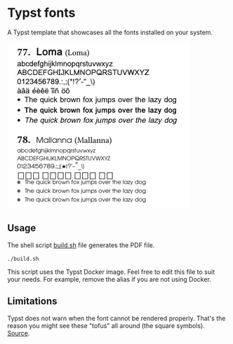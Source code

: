 # Typst fonts

A Typst template that showcases all the fonts installed on your system.

![Screenshot](/assets/screenshot.jpg)

## Usage

The shell script [build.sh](build.sh) file generates the PDF file.

```
./build.sh
```

This script uses the Typst Docker image.
Feel free to edit this file to suit your needs.
For example, remove the alias if you are not using Docker.

## Limitations

Typst does not warn when the font cannot be rendered properly.
That's the reason you might see these "tofus" all around (the square symbols).
[Source](https://typst.app/docs/reference/text/text/#parameters-fallback).
